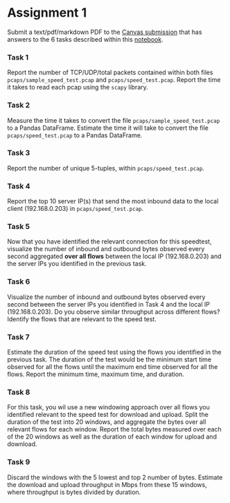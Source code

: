 # Assignment 1

Submit a text/pdf/markdown PDF to the [Canvas submission](https://ucsb.instructure.com/courses/15801/assignments/174698) that has answers to the 6 tasks described within this [notebook](./exploratory_data_analysis.ipynb).

### Task 1
Report the number of TCP/UDP/total packets contained within both files `pcaps/sample_speed_test.pcap` and `pcaps/speed_test.pcap`. Report the time it takes to read each pcap using the `scapy` library. 

### Task 2
Measure the time it takes to convert the file `pcaps/sample_speed_test.pcap` to a Pandas DataFrame. Estimate the time it will take to convert the file `pcaps/speed_test.pcap` to a Pandas DataFrame.

### Task 3
Report the number of unique 5-tuples, within `pcaps/speed_test.pcap`. 

### Task 4
Report the top 10 server IP(s) that send the most inbound data to the local client (192.168.0.203) in `pcaps/speed_test.pcap`.

### Task 5
Now that you have identified the relevant connection for this speedtest, visualize the number of inbound and outbound bytes observed every second aggregated **over all flows** between the local IP (192.168.0.203) and the server IPs you identified in the previous task. 

### Task 6
Visualize the number of inbound and outbound bytes observed every second between the server IPs you identified in Task 4 and the local IP (192.168.0.203). Do you observe similar throughput across different flows? Identify the flows that are relevant to the speed test.

### Task 7
Estimate the duration of the speed test using the flows you identified in the previous task. The duration of the test would be the minimum start time observed for all the flows until the maximum end time observed for all the flows. Report the minimum time, maximum time, and duration.

### Task 8
For this task, you wil use a new windowing approach over all flows you identified relevant to the speed test for download and upload. Split the duration of the test into 20 windows, and aggregate the bytes over all relevant flows for each window. Report the total bytes measured over each of the 20 windows as well as the duration of each window for upload and download.

### Task 9
Discard the windows with the 5 lowest and top 2 number of bytes. Estimate the download and upload throughput in Mbps from these 15 windows, where throughput is bytes divided by duration.

